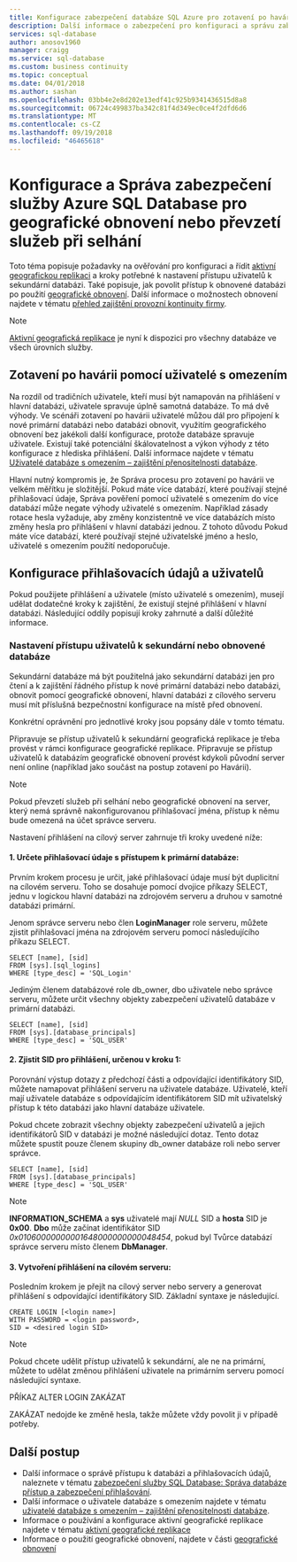 ```yaml
---
title: Konfigurace zabezpečení databáze SQL Azure pro zotavení po havárii | Dokumentace Microsoftu
description: Další informace o zabezpečení pro konfiguraci a správu zabezpečení po obnovení databáze nebo převzetí služeb při selhání na sekundární server.
services: sql-database
author: anosov1960
manager: craigg
ms.service: sql-database
ms.custom: business continuity
ms.topic: conceptual
ms.date: 04/01/2018
ms.author: sashan
ms.openlocfilehash: 03bb4e2e8d202e13edf41c925b9341436515d8a8
ms.sourcegitcommit: 06724c499837ba342c81f4d349ec0ce4f2dfd6d6
ms.translationtype: MT
ms.contentlocale: cs-CZ
ms.lasthandoff: 09/19/2018
ms.locfileid: "46465618"
---
```

# <a name="configure-and-manage-azure-sql-database-security-for-geo-restore-or-failover"></a>Konfigurace a Správa zabezpečení služby Azure SQL Database pro geografické obnovení nebo převzetí služeb při selhání 

Toto téma popisuje požadavky na ověřování pro konfiguraci a řídit [aktivní geografickou replikaci](sql-database-geo-replication-overview.md) a kroky potřebné k nastavení přístupu uživatelů k sekundární databázi. Také popisuje, jak povolit přístup k obnovené databázi po použití [geografické obnovení](sql-database-recovery-using-backups.md#geo-restore). Další informace o možnostech obnovení najdete v tématu [přehled zajištění provozní kontinuity firmy](sql-database-business-continuity.md).

> [!NOTE]
> [Aktivní geografická replikace](sql-database-geo-replication-overview.md) je nyní k dispozici pro všechny databáze ve všech úrovních služby.
>  

## <a name="disaster-recovery-with-contained-users"></a>Zotavení po havárii pomocí uživatelé s omezením
Na rozdíl od tradičních uživatele, kteří musí být namapován na přihlášení v hlavní databázi, uživatele spravuje úplně samotná databáze. To má dvě výhody. Ve scénáři zotavení po havárii uživatelé můžou dál pro připojení k nové primární databázi nebo databázi obnovit, využitím geografického obnovení bez jakékoli další konfigurace, protože databáze spravuje uživatele. Existují také potenciální škálovatelnost a výkon výhody z této konfigurace z hlediska přihlášení. Další informace najdete v tématu [Uživatelé databáze s omezením – zajištění přenositelnosti databáze](https://msdn.microsoft.com/library/ff929188.aspx). 

Hlavní nutný kompromis je, že Správa procesu pro zotavení po havárii ve velkém měřítku je složitější. Pokud máte více databází, které používají stejné přihlašovací údaje, Správa pověření pomocí uživatelé s omezením do více databází může negate výhody uživatelé s omezením. Například zásady rotace hesla vyžaduje, aby změny konzistentně ve více databázích místo změny hesla pro přihlášení v hlavní databázi jednou. Z tohoto důvodu Pokud máte více databází, které používají stejné uživatelské jméno a heslo, uživatelé s omezením použití nedoporučuje. 

## <a name="how-to-configure-logins-and-users"></a>Konfigurace přihlašovacích údajů a uživatelů
Pokud použijete přihlášení a uživatele (místo uživatelé s omezením), musejí udělat dodatečné kroky k zajištění, že existují stejné přihlášení v hlavní databázi. Následující oddíly popisují kroky zahrnuté a další důležité informace.

### <a name="set-up-user-access-to-a-secondary-or-recovered-database"></a>Nastavení přístupu uživatelů k sekundární nebo obnovené databáze
Sekundární databáze má být použitelná jako sekundární databázi jen pro čtení a k zajištění řádného přístup k nové primární databázi nebo databázi, obnovit pomocí geografické obnovení, hlavní databázi z cílového serveru musí mít příslušná bezpečnostní konfigurace na místě před obnovení.

Konkrétní oprávnění pro jednotlivé kroky jsou popsány dále v tomto tématu.

Připravuje se přístup uživatelů k sekundární geografická replikace je třeba provést v rámci konfigurace geografické replikace. Připravuje se přístup uživatelů k databázím geografické obnovení provést kdykoli původní server není online (například jako součást na postup zotavení po Havárii).

> [!NOTE]
> Pokud převzetí služeb při selhání nebo geografické obnovení na server, který nemá správně nakonfigurovanou přihlašovací jména, přístup k němu bude omezená na účet správce serveru.
> 
> 

Nastavení přihlášení na cílový server zahrnuje tři kroky uvedené níže:

#### <a name="1-determine-logins-with-access-to-the-primary-database"></a>1. Určete přihlašovací údaje s přístupem k primární databáze:
Prvním krokem procesu je určit, jaké přihlašovací údaje musí být duplicitní na cílovém serveru. Toho se dosahuje pomocí dvojice příkazy SELECT, jednu v logickou hlavní databázi na zdrojovém serveru a druhou v samotné databázi primární.

Jenom správce serveru nebo člen **LoginManager** role serveru, můžete zjistit přihlašovací jména na zdrojovém serveru pomocí následujícího příkazu SELECT. 

    SELECT [name], [sid] 
    FROM [sys].[sql_logins] 
    WHERE [type_desc] = 'SQL_Login'

Jediným členem databázové role db_owner, dbo uživatele nebo správce serveru, můžete určit všechny objekty zabezpečení uživatelů databáze v primární databázi.

    SELECT [name], [sid]
    FROM [sys].[database_principals]
    WHERE [type_desc] = 'SQL_USER'

#### <a name="2-find-the-sid-for-the-logins-identified-in-step-1"></a>2. Zjistit SID pro přihlášení, určenou v kroku 1:
Porovnání výstup dotazy z předchozí části a odpovídající identifikátory SID, můžete namapovat přihlášení serveru na uživatele databáze. Uživatelé, kteří mají uživatele databáze s odpovídajícím identifikátorem SID mít uživatelský přístup k této databázi jako hlavní databáze uživatele. 

Pokud chcete zobrazit všechny objekty zabezpečení uživatelů a jejich identifikátorů SID v databázi je možné následující dotaz. Tento dotaz můžete spustit pouze členem skupiny db_owner databáze roli nebo server správce.

    SELECT [name], [sid]
    FROM [sys].[database_principals]
    WHERE [type_desc] = 'SQL_USER'

> [!NOTE]
> **INFORMATION_SCHEMA** a **sys** uživatelé mají *NULL* SID a **hosta** SID je **0x00**. **Dbo** může začínat identifikátor SID *0x01060000000001648000000000048454*, pokud byl Tvůrce databází správce serveru místo členem **DbManager**.
> 
> 

#### <a name="3-create-the-logins-on-the-target-server"></a>3. Vytvoření přihlášení na cílovém serveru:
Posledním krokem je přejít na cílový server nebo servery a generovat přihlášení s odpovídající identifikátory SID. Základní syntaxe je následující.

    CREATE LOGIN [<login name>]
    WITH PASSWORD = <login password>,
    SID = <desired login SID>

> [!NOTE]
> Pokud chcete udělit přístup uživatelů k sekundární, ale ne na primární, můžete to udělat změnou přihlášení uživatele na primárním serveru pomocí následující syntaxe.
> 
> PŘÍKAZ ALTER LOGIN <login name> ZAKÁZAT
> 
> ZAKÁZAT nedojde ke změně hesla, takže můžete vždy povolit ji v případě potřeby.
> 
> 

## <a name="next-steps"></a>Další postup
* Další informace o správě přístupu k databázi a přihlašovacích údajů, naleznete v tématu [zabezpečení služby SQL Database: Správa databáze přístup a zabezpečení přihlašování](sql-database-manage-logins.md).
* Další informace o uživatele databáze s omezením najdete v tématu [uživatelé databáze s omezením – zajištění přenositelnosti databáze](https://msdn.microsoft.com/library/ff929188.aspx).
* Informace o používání a konfigurace aktivní geografické replikace najdete v tématu [aktivní geografické replikace](sql-database-geo-replication-overview.md)
* Informace o použití geografické obnovení, najdete v části [geografické obnovení](sql-database-recovery-using-backups.md#geo-restore)

